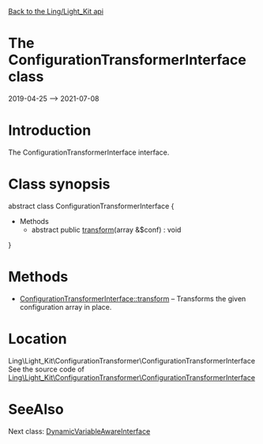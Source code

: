 [Back to the Ling/Light_Kit api](https://github.com/lingtalfi/Light_Kit/blob/master/doc/api/Ling/Light_Kit.md)



The ConfigurationTransformerInterface class
================
2019-04-25 --> 2021-07-08






Introduction
============

The ConfigurationTransformerInterface interface.



Class synopsis
==============


abstract class <span class="pl-k">ConfigurationTransformerInterface</span>  {

- Methods
    - abstract public [transform](https://github.com/lingtalfi/Light_Kit/blob/master/doc/api/Ling/Light_Kit/ConfigurationTransformer/ConfigurationTransformerInterface/transform.md)(array &$conf) : void

}






Methods
==============

- [ConfigurationTransformerInterface::transform](https://github.com/lingtalfi/Light_Kit/blob/master/doc/api/Ling/Light_Kit/ConfigurationTransformer/ConfigurationTransformerInterface/transform.md) &ndash; Transforms the given configuration array in place.





Location
=============
Ling\Light_Kit\ConfigurationTransformer\ConfigurationTransformerInterface<br>
See the source code of [Ling\Light_Kit\ConfigurationTransformer\ConfigurationTransformerInterface](https://github.com/lingtalfi/Light_Kit/blob/master/ConfigurationTransformer/ConfigurationTransformerInterface.php)



SeeAlso
==============
Next class: [DynamicVariableAwareInterface](https://github.com/lingtalfi/Light_Kit/blob/master/doc/api/Ling/Light_Kit/ConfigurationTransformer/DynamicVariableAwareInterface.md)<br>
